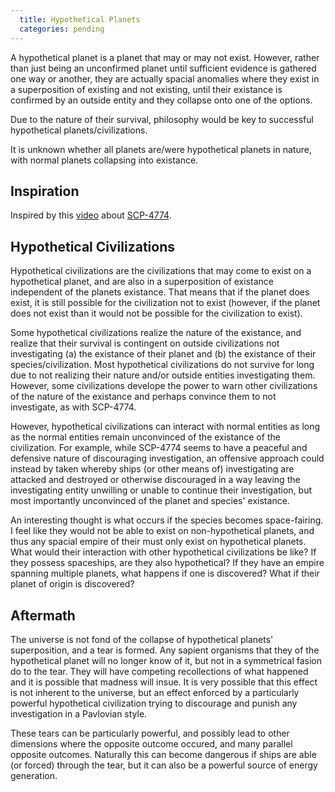 ```yaml
---
  title: Hypothetical Planets
  categories: pending
---
```


A hypothetical planet is a planet that may or may not exist. However, rather
than just being an unconfirmed planet until sufficient evidence is gathered one
way or another, they are actually spacial anomalies where they exist in a
superposition of existing and not existing, until their existance is confirmed
by an outside entity and they collapse onto one of the options.

Due to the nature of their survival, philosophy would be key to successful
hypothetical planets/civilizations.

It is unknown whether all planets are/were hypothetical planets in nature, with
normal planets collapsing into existance.

## Inspiration

Inspired by this [video](https://www.youtube.com/watch?v=enpWDHXrG4A&t=330s)
about [SCP-4774](http://www.scp-wiki.net/scp-4774).

## Hypothetical Civilizations

Hypothetical civilizations are the civilizations that may come to exist on a
hypothetical planet, and are also in a superposition of existance independent of
the planets existance. That means that if the planet does exist, it is still
possible for the civilization not to exist (however, if the planet does not
exist than it would not be possible for the civilization to exist).

Some hypothetical civilizations realize the nature of the existance, and realize
that their survival is contingent on outside civilizations not investigating (a)
the existance of their planet and (b) the existance of their
species/civilization. Most hypothetical civilizations do not survive for long
due to not realizing their nature and/or outside entities investigating them.
However, some civilizations develope the power to warn other civilizations of
the nature of the existance and perhaps convince them to not investigate, as
with SCP-4774.

However, hypothetical civilizations can interact with normal  entities as long
as the normal entities remain unconvinced of the existance of  the civilization.
For example, while SCP-4774 seems to have a peaceful and defensive nature of
discouraging investigation, an offensive approach could instead by taken whereby
ships (or other means of) investigating are attacked and destroyed or otherwise
discouraged in a way leaving the investigating entity unwilling or unable to
continue their investigation, but most importantly unconvinced of the planet
and species' existance.

An interesting thought is what occurs if the species becomes space-fairing. I
feel like they would not be able to exist on non-hypothetical planets, and thus
any spacial empire of their must only exist on hypothetical planets. What would
their interaction with other hypothetical civilizations be like? If they possess
spaceships, are they also hypothetical? If they have an empire spanning
multiple planets, what happens if one is discovered? What if their planet of
origin is discovered?

## Aftermath

The universe is not fond of the collapse of hypothetical planets' superposition,
and a tear is formed. Any sapient organisms that they of the hypothetical planet
will no longer know of it, but not in a symmetrical fasion do to the tear. They
will have competing recollections of what happened and it is possible that
madness will insue. It is very possible that this effect is not inherent to the
universe, but an effect enforced by a particularly powerful hypothetical
civilization trying to discourage and punish any investigation in a Pavlovian
style.

These tears can be particularly powerful, and possibly lead to other dimensions
where the opposite outcome occured, and many parallel opposite outcomes.
Naturally this can become dangerous if ships are able (or forced) through the
tear, but it can also be a powerful source of energy generation.
